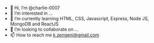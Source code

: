 - 👋 Hi, I’m @charlie-0007
- 👀 I’m interested in ...
- 🌱 I’m currently learning HTML, CSS, Javascript, Express, Node JS, MongoDB and ReactJS
- 💞️ I’m looking to collaborate on ...
- 📫 How to reach me k.zengeni@gmail.com

<!---
charlie-0007/charlie-0007 is a ✨ special ✨ repository because its `README.md` (this file) appears on your GitHub profile.
You can click the Preview link to take a look at your changes.
--->
